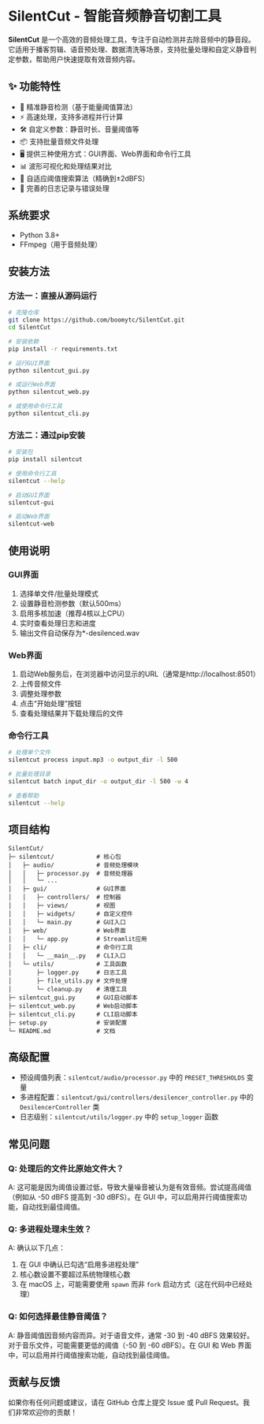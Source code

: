 # SilentCut - 智能音频静音切割工具

**SilentCut** 是一个高效的音频处理工具，专注于自动检测并去除音频中的静音段。它适用于播客剪辑、语音预处理、数据清洗等场景，支持批量处理和自定义静音判定参数，帮助用户快速提取有效音频内容。

## ✨ 功能特性
- 🎯 精准静音检测（基于能量阈值算法）
- ⚡ 高速处理，支持多进程并行计算
- 🛠️ 自定义参数：静音时长、音量阈值等
- 📦 支持批量音频文件处理
- 🖥️ 提供三种使用方式：GUI界面、Web界面和命令行工具
- 📊 波形可视化和处理结果对比
- 🔄 自适应阈值搜索算法（精确到±2dBFS）
- 📝 完善的日志记录与错误处理

## 系统要求
- Python 3.8+
- FFmpeg（用于音频处理）

## 安装方法

### 方法一：直接从源码运行
```bash
# 克隆仓库
git clone https://github.com/boomytc/SilentCut.git
cd SilentCut

# 安装依赖
pip install -r requirements.txt

# 运行GUI界面
python silentcut_gui.py

# 或运行Web界面
python silentcut_web.py

# 或使用命令行工具
python silentcut_cli.py
```

### 方法二：通过pip安装
```bash
# 安装包
pip install silentcut

# 使用命令行工具
silentcut --help

# 启动GUI界面
silentcut-gui

# 启动Web界面
silentcut-web
```

## 使用说明

### GUI界面
1. 选择单文件/批量处理模式
2. 设置静音检测参数（默认500ms）
3. 启用多核加速（推荐4核以上CPU）
4. 实时查看处理日志和进度
5. 输出文件自动保存为*-desilenced.wav

### Web界面
1. 启动Web服务后，在浏览器中访问显示的URL（通常是http://localhost:8501）
2. 上传音频文件
3. 调整处理参数
4. 点击“开始处理”按钮
5. 查看处理结果并下载处理后的文件

### 命令行工具
```bash
# 处理单个文件
silentcut process input.mp3 -o output_dir -l 500

# 批量处理目录
silentcut batch input_dir -o output_dir -l 500 -w 4

# 查看帮助
silentcut --help
```

## 项目结构
```
SilentCut/
├─ silentcut/            # 核心包
│   ├─ audio/            # 音频处理模块
│   │   ├─ processor.py  # 音频处理器
│   │   └─ ...
│   ├─ gui/              # GUI界面
│   │   ├─ controllers/  # 控制器
│   │   ├─ views/        # 视图
│   │   ├─ widgets/      # 自定义控件
│   │   └─ main.py       # GUI入口
│   ├─ web/              # Web界面
│   │   └─ app.py        # Streamlit应用
│   ├─ cli/              # 命令行工具
│   │   └─ __main__.py   # CLI入口
│   └─ utils/            # 工具函数
│       ├─ logger.py     # 日志工具
│       ├─ file_utils.py # 文件处理
│       └─ cleanup.py    # 清理工具
├─ silentcut_gui.py      # GUI启动脚本
├─ silentcut_web.py      # Web启动脚本
├─ silentcut_cli.py      # CLI启动脚本
├─ setup.py              # 安装配置
└─ README.md             # 文档
```

## 高级配置
- 预设阈值列表：`silentcut/audio/processor.py` 中的 `PRESET_THRESHOLDS` 变量
- 多进程配置：`silentcut/gui/controllers/desilencer_controller.py` 中的 `DesilencerController` 类
- 日志级别：`silentcut/utils/logger.py` 中的 `setup_logger` 函数

## 常见问题

### Q: 处理后的文件比原始文件大？
A: 这可能是因为阈值设置过低，导致大量噪音被认为是有效音频。尝试提高阈值（例如从 -50 dBFS 提高到 -30 dBFS）。在 GUI 中，可以启用并行阈值搜索功能，自动找到最佳阈值。

### Q: 多进程处理未生效？
A: 确认以下几点：
1. 在 GUI 中确认已勾选“启用多进程处理”
2. 核心数设置不要超过系统物理核心数
3. 在 macOS 上，可能需要使用 `spawn` 而非 `fork` 启动方式（这在代码中已经处理）

### Q: 如何选择最佳静音阈值？
A: 静音阈值因音频内容而异。对于语音文件，通常 -30 到 -40 dBFS 效果较好。对于音乐文件，可能需要更低的阈值（-50 到 -60 dBFS）。在 GUI 和 Web 界面中，可以启用并行阈值搜索功能，自动找到最佳阈值。

## 贡献与反馈
如果你有任何问题或建议，请在 GitHub 仓库上提交 Issue 或 Pull Request。我们非常欢迎你的贡献！
